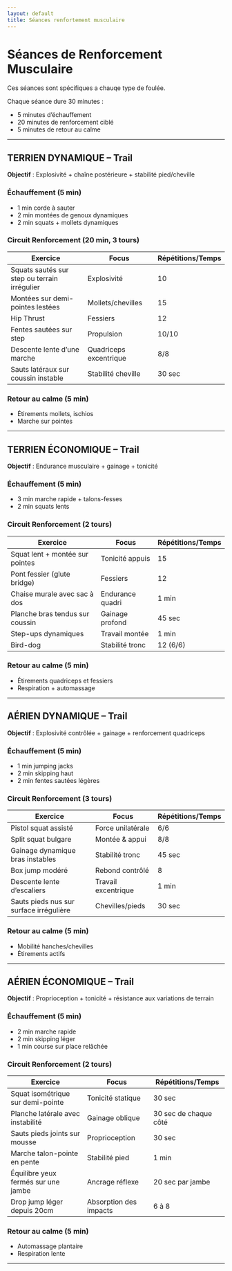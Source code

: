 ```yaml
---
layout: default
title: Séances renfortement musculaire
---
```


# Séances de Renforcement Musculaire 


Ces séances sont spécifiques a chauqe type de foulée.

Chaque séance dure 30 minutes :  
- 5 minutes d’échauffement  
- 20 minutes de renforcement ciblé  
- 5 minutes de retour au calme

---

## TERRIEN DYNAMIQUE – Trail

**Objectif** : Explosivité + chaîne postérieure + stabilité pied/cheville

### Échauffement (5 min)

- 1 min corde à sauter  
- 2 min montées de genoux dynamiques  
- 2 min squats + mollets dynamiques

### Circuit Renforcement (20 min, 3 tours)

| Exercice                                   | Focus                  | Répétitions/Temps   |
|-------------------------------------------|------------------------|---------------------|
| Squats sautés sur step ou terrain irrégulier | Explosivité            | 10                  |
| Montées sur demi-pointes lestées           | Mollets/chevilles      | 15                  |
| Hip Thrust                                 | Fessiers               | 12                  |
| Fentes sautées sur step                    | Propulsion             | 10/10               |
| Descente lente d’une marche                | Quadriceps excentrique | 8/8                 |
| Sauts latéraux sur coussin instable        | Stabilité cheville     | 30 sec              |

### Retour au calme (5 min)

- Étirements mollets, ischios  
- Marche sur pointes

---

## TERRIEN ÉCONOMIQUE – Trail

**Objectif** : Endurance musculaire + gainage + tonicité

### Échauffement (5 min)

- 3 min marche rapide + talons-fesses  
- 2 min squats lents

### Circuit Renforcement (2 tours)

| Exercice                                | Focus                | Répétitions/Temps   |
|----------------------------------------|----------------------|---------------------|
| Squat lent + montée sur pointes        | Tonicité appuis      | 15                  |
| Pont fessier (glute bridge)            | Fessiers             | 12                  |
| Chaise murale avec sac à dos           | Endurance quadri     | 1 min               |
| Planche bras tendus sur coussin        | Gainage profond      | 45 sec              |
| Step-ups dynamiques                    | Travail montée       | 1 min               |
| Bird-dog                                | Stabilité tronc      | 12 (6/6)            |

### Retour au calme (5 min)

- Étirements quadriceps et fessiers  
- Respiration + automassage

---

## AÉRIEN DYNAMIQUE – Trail

**Objectif** : Explosivité contrôlée + gainage + renforcement quadriceps

### Échauffement (5 min)

- 1 min jumping jacks  
- 2 min skipping haut  
- 2 min fentes sautées légères

### Circuit Renforcement (3 tours)

| Exercice                                | Focus                | Répétitions/Temps   |
|----------------------------------------|----------------------|---------------------|
| Pistol squat assisté                   | Force unilatérale    | 6/6                 |
| Split squat bulgare                   | Montée & appui       | 8/8                 |
| Gainage dynamique bras instables      | Stabilité tronc      | 45 sec              |
| Box jump modéré                       | Rebond contrôlé      | 8                   |
| Descente lente d’escaliers            | Travail excentrique  | 1 min               |
| Sauts pieds nus sur surface irrégulière| Chevilles/pieds      | 30 sec              |

### Retour au calme (5 min)

- Mobilité hanches/chevilles  
- Étirements actifs

---

## AÉRIEN ÉCONOMIQUE – Trail

**Objectif** : Proprioception + tonicité + résistance aux variations de terrain

### Échauffement (5 min)

- 2 min marche rapide  
- 2 min skipping léger  
- 1 min course sur place relâchée

### Circuit Renforcement (2 tours)

| Exercice                                | Focus                     | Répétitions/Temps   |
|----------------------------------------|---------------------------|---------------------|
| Squat isométrique sur demi-pointe     | Tonicité statique         | 30 sec              |
| Planche latérale avec instabilité     | Gainage oblique           | 30 sec de chaque côté |
| Sauts pieds joints sur mousse         | Proprioception            | 30 sec              |
| Marche talon-pointe en pente          | Stabilité pied            | 1 min               |
| Équilibre yeux fermés sur une jambe   | Ancrage réflexe           | 20 sec par jambe    |
| Drop jump léger depuis 20cm           | Absorption des impacts    | 6 à 8               |

### Retour au calme (5 min)

- Automassage plantaire  
- Respiration lente

---

